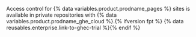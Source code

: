 Access control for {% data variables.product.prodname_pages %} sites is available in private repositories with {% data variables.product.prodname_ghe_cloud %}.{% ifversion fpt %} {% data reusables.enterprise.link-to-ghec-trial %}{% endif %}
